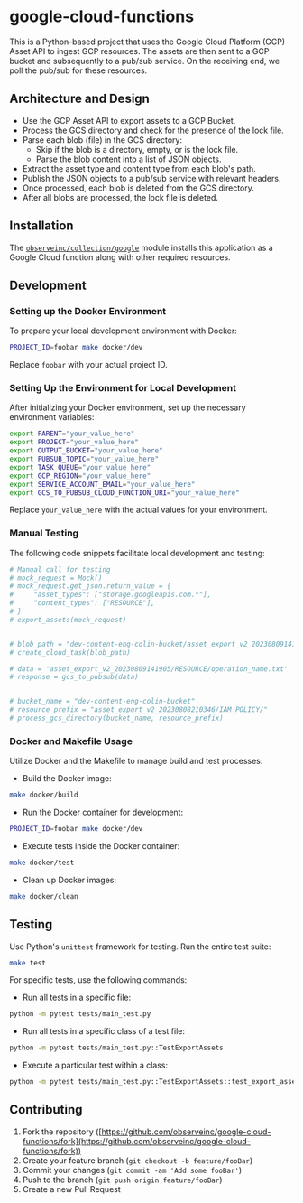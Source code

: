 # google-cloud-functions

This is a Python-based project that uses the Google Cloud Platform (GCP) Asset API
to ingest GCP resources. The assets are then sent to a GCP bucket and subsequently
to a pub/sub service. On the receiving end, we poll the pub/sub for these resources.

## Architecture and Design

- Use the GCP Asset API to export assets to a GCP Bucket.
- Process the GCS directory and check for the presence of the lock file.
- Parse each blob (file) in the GCS directory:
    - Skip if the blob is a directory, empty, or is the lock file.
    - Parse the blob content into a list of JSON objects.
- Extract the asset type and content type from each blob's path.
- Publish the JSON objects to a pub/sub service with relevant headers.
- Once processed, each blob is deleted from the GCS directory.
- After all blobs are processed, the lock file is deleted.

## Installation

The [`observeinc/collection/google`](https://registry.terraform.io/modules/observeinc/collection/google/latest) module installs this application as a Google Cloud function along with other required resources.

## Development

### Setting up the Docker Environment

To prepare your local development environment with Docker:

```sh
PROJECT_ID=foobar make docker/dev
```

Replace `foobar` with your actual project ID.

### Setting Up the Environment for Local Development

After initializing your Docker environment, set up the necessary environment variables:

```sh
export PARENT="your_value_here"
export PROJECT="your_value_here"
export OUTPUT_BUCKET="your_value_here"
export PUBSUB_TOPIC="your_value_here"
export TASK_QUEUE="your_value_here"
export GCP_REGION="your_value_here"
export SERVICE_ACCOUNT_EMAIL="your_value_here"
export GCS_TO_PUBSUB_CLOUD_FUNCTION_URI="your_value_here"
```

Replace `your_value_here` with the actual values for your environment.

### Manual Testing

The following code snippets facilitate local development and testing:

```python
# Manual call for testing
# mock_request = Mock()
# mock_request.get_json.return_value = {
#     "asset_types": ["storage.googleapis.com.*"],
#     "content_types": ["RESOURCE"],
# }
# export_assets(mock_request)


# blob_path = "dev-content-eng-colin-bucket/asset_export_v2_20230809141905/RESOURCE/operation_name.txt"
# create_cloud_task(blob_path)

# data = 'asset_export_v2_20230809141905/RESOURCE/operation_name.txt'
# response = gcs_to_pubsub(data)


# bucket_name = "dev-content-eng-colin-bucket"
# resource_prefix = "asset_export_v2_20230808210346/IAM_POLICY/"
# process_gcs_directory(bucket_name, resource_prefix)
```

### Docker and Makefile Usage

Utilize Docker and the Makefile to manage build and test processes:

- Build the Docker image:

```sh
make docker/build
```

- Run the Docker container for development:

```sh
PROJECT_ID=foobar make docker/dev
```

- Execute tests inside the Docker container:

```sh
make docker/test
```

- Clean up Docker images:

```sh
make docker/clean
```

## Testing

Use Python's `unittest` framework for testing. Run the entire test suite:

```sh
make test
```

For specific tests, use the following commands:

- Run all tests in a specific file:

```sh
python -m pytest tests/main_test.py
```

- Run all tests in a specific class of a test file:

```sh
python -m pytest tests/main_test.py::TestExportAssets
```

- Execute a particular test within a class:

```sh
python -m pytest tests/main_test.py::TestExportAssets::test_export_assets
```

## Contributing

1. Fork the repository ([https://github.com/observeinc/google-cloud-functions/fork](https://github.com/observeinc/google-cloud-functions/fork))
2. Create your feature branch (`git checkout -b feature/fooBar`)
3. Commit your changes (`git commit -am 'Add some fooBar'`)
4. Push to the branch (`git push origin feature/fooBar`)
5. Create a new Pull Request
